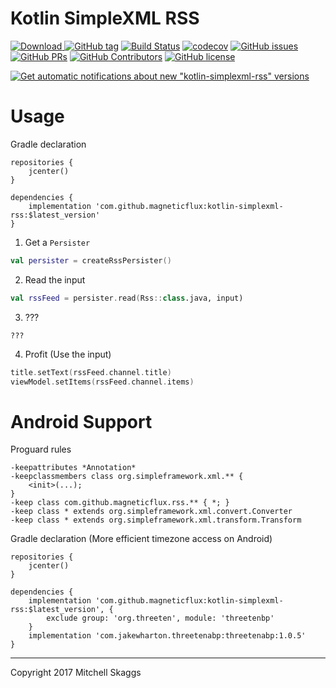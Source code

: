 # Kotlin SimpleXML RSS

 [![Download](https://api.bintray.com/packages/magneticflux/kotlin-simplexml-rss/kotlin-simplexml-rss/images/download.svg) ](https://bintray.com/magneticflux/kotlin-simplexml-rss/kotlin-simplexml-rss/_latestVersion)
 [![GitHub tag](https://img.shields.io/github/tag/magneticflux-/kotlin-simplexml-rss.svg)](https://github.com/magneticflux-/kotlin-simplexml-rss/tags) 
[![Build Status](https://travis-ci.org/magneticflux-/kotlin-simplexml-rss.svg?branch=master)](https://travis-ci.org/magneticflux-/kotlin-simplexml-rss) 
[![codecov](https://codecov.io/gh/magneticflux-/kotlin-simplexml-rss/branch/master/graph/badge.svg)](https://codecov.io/gh/magneticflux-/kotlin-simplexml-rss) 
[![GitHub issues](https://img.shields.io/github/issues/magneticflux-/kotlin-simplexml-rss.svg)](https://github.com/magneticflux-/kotlin-simplexml-rss/issues) 
[![GitHub PRs](https://img.shields.io/github/issues-pr/magneticflux-/kotlin-simplexml-rss.svg)](https://github.com/magneticflux-/kotlin-simplexml-rss/pulls) 
[![GitHub Contributors](https://img.shields.io/github/contributors/magneticflux-/kotlin-simplexml-rss.svg)](https://github.com/magneticflux-/kotlin-simplexml-rss/graphs/contributors) 
[![GitHub license](https://img.shields.io/github/license/magneticflux-/kotlin-simplexml-rss.svg)](https://github.com/magneticflux-/kotlin-simplexml-rss/blob/master/LICENSE) 

[![Get automatic notifications about new "kotlin-simplexml-rss" versions](https://www.bintray.com/docs/images/bintray_badge_color.png)](https://bintray.com/magneticflux/kotlin-simplexml-rss/kotlin-simplexml-rss?source=watch)

# Usage
Gradle declaration
```Gradle
repositories {
    jcenter()
}

dependencies {
    implementation 'com.github.magneticflux:kotlin-simplexml-rss:$latest_version'
}
```
1. Get a `Persister`
```Kotlin
val persister = createRssPersister()
```
2. Read the input
```Kotlin
val rssFeed = persister.read(Rss::class.java, input)
```
3. ???
```
???
```
4. Profit (Use the input)
```Kotlin
title.setText(rssFeed.channel.title)
viewModel.setItems(rssFeed.channel.items)
```

# Android Support

Proguard rules
```Proguard
-keepattributes *Annotation*
-keepclassmembers class org.simpleframework.xml.** {
    <init>(...);
}
-keep class com.github.magneticflux.rss.** { *; }
-keep class * extends org.simpleframework.xml.convert.Converter
-keep class * extends org.simpleframework.xml.transform.Transform
```
Gradle declaration (More efficient timezone access on Android)
```Gradle
repositories {
    jcenter()
}

dependencies {
    implementation 'com.github.magneticflux:kotlin-simplexml-rss:$latest_version', {
        exclude group: 'org.threeten', module: 'threetenbp'
    }
    implementation 'com.jakewharton.threetenabp:threetenabp:1.0.5'
}
```

---

Copyright 2017 Mitchell Skaggs
